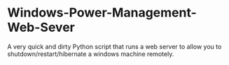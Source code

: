 Windows-Power-Management-Web-Sever
==================================

A very quick and dirty Python script that runs a web server to allow you to shutdown/restart/hibernate a windows machine remotely.